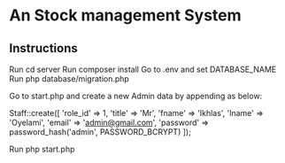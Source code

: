 # An Stock management System

## Instructions

Run cd server
Run composer install
Go to .env and set DATABASE_NAME
Run php database/migration.php

Go to start.php and create a new Admin data by appending as below:

Staff::create([
    'role_id' => 1,
    'title' => 'Mr',
    'fname' => 'Ikhlas',
    'lname' => 'Oyelami',
    'email' => 'admin@gmail.com',
    'password' => password_hash('admin', PASSWORD_BCRYPT)
]);

Run php start.php

